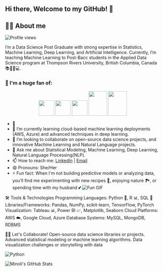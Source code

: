 ## Hi there, Welcome to my GitHub! 👋

## 🙋‍♂️ About me

![Profile views](https://komarev.com/ghpvc/?username=minolirm)

I’m a Data Science Post Graduate with strong expertise in Statistics, Machine Learning, Deep Learning, and Artificial Intelligence. Currently, I’m teaching Machine Learning to Post-Bacc students in the Applied Data Science program at Thompson Rivers University, British Columbia, Canada 📚👨‍🏫💻. 

### 🚀 I'm a huge fan of:

<p align="center">
  <img src="https://upload.wikimedia.org/wikipedia/commons/c/c3/Python-logo-notext.svg" width="50" height="50">
  <img src="https://upload.wikimedia.org/wikipedia/commons/1/1b/R_logo.svg" width="50" height="50">
  <img src="https://www.svgrepo.com/show/331760/sql-database-generic.svg" width="50" height="50">
  <img src="https://upload.wikimedia.org/wikipedia/en/d/dd/MySQL_logo.svg" width="60" height="80">
  <img src="https://upload.wikimedia.org/wikipedia/en/5/5a/MongoDB_Fores-Green.svg" width="60" height="80">
</p>




- 🔭 
- 🌱 I’m currently learning cloud-based machine learning deployments (AWS, Azure) and advanced techniques in deep learning.
- 👯 I’m looking to collaborate on open-source data science projects, and innovative Machine Learning and Natural Language projects.
- 💬 Ask me about Statistical Modeling, Machine Learning, Deep Learning, Natural Language Processing(NLP).
- 📫 How to reach me: [LinkedIn](https://www.linkedin.com/in/minolimunasinghe) | [Email](mailto:minolimunasinghe@outlook.com)
- 😄 Pronouns: She/Her
- ⚡ Fun fact: When I'm not building predictive models or analyzing data, you’ll find me experimenting with new recipes 🍳, enjoying nature 🏞️, or spending time with my husband 💕
![Fun GIF](https://media.giphy.com/media/3o6Zt5JpC7FznnGg6A/giphy.gif)


🛠️ Tools & Technologies
Programming Languages: Python 🐍, R 📊, SQL 💾
Libraries/Frameworks: Pandas, NumPy, scikit-learn, TensorFlow, PyTorch
Visualization: Tableau 📊, Power BI 📈, Matplotlib, Seaborn
Cloud Platforms: AWS ☁️, Google Cloud, Azure
Database Systems: MySQL, MongoDB, RDBMS

👩‍💻 Let's Collaborate!
Open-source data science libraries or projects.
Advanced statistical modeling or machine learning algorithms.
Data visualization challenges or storytelling with data

![Python](https://img.shields.io/badge/Python-3776AB?style=flat&logo=python&logoColor=white)

![Minoli's GitHub Stats](https://github-readme-stats.vercel.app/api?username=minolirm&show_icons=true&hide_title=true)


<!--
**minolirm/minolirm** is a ✨ _special_ ✨ repository because its `README.md` (this file) appears on your GitHub profile.

Here are some ideas to get you started:

- 🔭 I’m currently working on ...
- 🌱 I’m currently learning ...
- 👯 I’m looking to collaborate on ...
- 🤔 I’m looking for help with ...
- 💬 Ask me about ...
- 📫 How to reach me: ...
- 😄 Pronouns: ...
- ⚡ Fun fact: ...
-->
